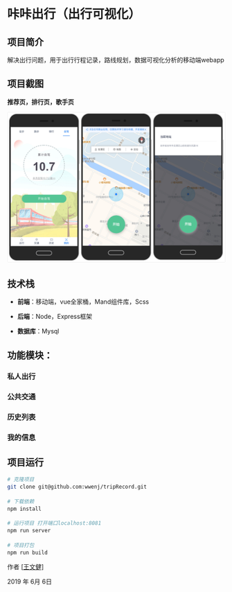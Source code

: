 # 咔咔出行（出行可视化）

## 项目简介

解决出行问题，用于出行行程记录，路线规划，数据可视化分析的移动端webapp

## 项目截图

**推荐页，排行页，歌手页**

![](https://raw.githubusercontent.com/wwenj/MyPicture/master/images/1_meitu_2.jpg)

## 技术栈

- **前端**：移动端，vue全家桶，Mand组件库，Scss

- **后端**：Node，Express框架
- **数据库**：Mysql

## 功能模块：

### 私人出行

### 公共交通

### 历史列表

### 我的信息





## 项目运行

``` bash
# 克隆项目
git clone git@github.com:wwenj/tripRecord.git

# 下载依赖
npm install

# 运行项目 打开端口localhost:8081
npm run server

# 项目打包
npm run build

```

作者 [[王文健\]](http://www.wwenj.com/)    

2019 年 6月 6日 